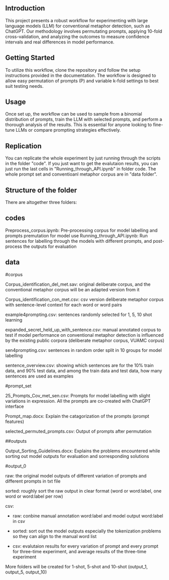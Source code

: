 ## Introduction
This project presents a robust workflow for experimenting with large language models (LLM) for conventional metaphor detection, such as ChatGPT. Our methodology involves permutating prompts, applying 10-fold cross-validation, and analyzing the outcomes to measure confidence intervals and real differences in model performance.

## Getting Started
To utilize this workflow, clone the repository and follow the setup instructions provided in the documentation. The workflow is designed to allow easy permutation of prompts (P) and variable k-fold settings to best suit testing needs.

## Usage
Once set up, the workflow can be used to sample from a binomial distribution of prompts, train the LLM with selected prompts, and perform a thorough analysis of the results. This is essential for anyone looking to fine-tune LLMs or compare prompting strategies effectively.

## Replication
You can replicate the whole experiment by just running through the scripts in the folder "code".
If you just want to get the evalutaion results, you can just run the last cells in "Running_through_API.ipynb" in folder code.
The whole prompt set and conventioanl metaphor corpus are in "data folder".

## Structure of the folder

There are altogether three folders:

## codes
Preprocess_corpus.ipynb: Pre-processing corpus for model labelling and prompts premutation for model use
Running_through_API.ipynb: Run sentences for labelling through the models with different prompts, and post-process the outputs for evaluation

## data

#corpus

Corpus_identification_del_met.sav: original deliberate corpus, and the conventional metaphor corpus will be an adapted version from it

Corpus_identification_con_met.csv: csv version deliberate metaphor corpus with sentence-level context for each word or word pairs

example4prompting.csv: sentences randomly selected for 1, 5, 10 shot learning

expanded_secret_held_up_with_sentence.csv: manual annotated corpus to test if model performance on conventional metaphor detection is influenced by the existing public corpora (deliberate metaphor corpus, VUAMC corpus)

sen4prompting.csv: sentences in random order split in 10 groups for model labelling 

sentence_overview.csv: showing which sentences are for the 10% train data, and 90% test data, and among the train data and test data, how many sentences are used as examples

#prompt_set

25_Prompts_Cov_met_sen.csv: Prompts for model labelling with slight variations in expression. All the prompts are co-created with ChatGPT interface

Prompt_map.docx: Explain the catagorization of the prompts (prompt features)

selected_permuted_prompts.csv: Output of prompts after permutation


##outputs

Output_Sorting_Guidelines.docx: Explains the problems encountered while sorting out model outputs for evaluation and sorresponding solutions

#output_0

raw: the original model outputs of different variation of prompts and different prompts in txt file

sorted: roughly sort the raw output in clear format (word or word:label, one word or word:label per row)

csv: 

- raw: conbine manual annotation word:label and model output word:label in csv

- sorted: sort out the model outputs especially the tokenization problems so they can align to the manual word list

- csv: evalutaion results for every variation of prompt and every prompt for three-time experiment, and average results of the three-time experiment

More folders will be created for 1-shot, 5-shot and 10-shot (output_1, output_5, output_10)